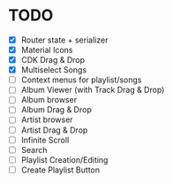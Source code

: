 # TODO

- [x] Router state + serializer
- [x] Material Icons
- [x] CDK Drag & Drop
- [x] Multiselect Songs
- [ ] Context menus for playlist/songs
- [ ] Album Viewer (with Track Drag & Drop)
- [ ] Album browser
- [ ] Album Drag & Drop
- [ ] Artist browser
- [ ] Artist Drag & Drop
- [ ] Infinite Scroll
- [ ] Search
- [ ] Playlist Creation/Editing
- [ ] Create Playlist Button
